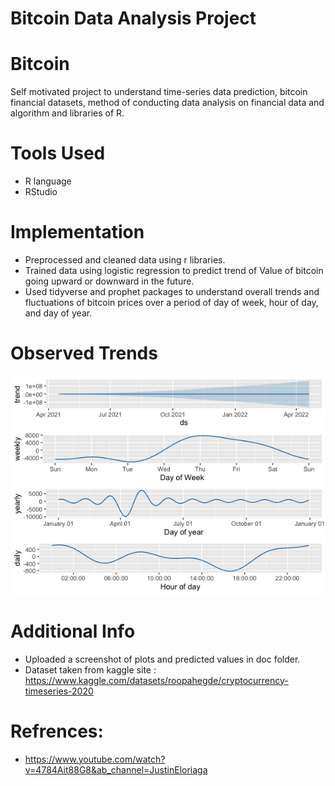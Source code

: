 # Bitcoin Data Analysis Project

# Bitcoin
Self motivated project to understand time-series data prediction, bitcoin financial datasets, method of conducting data analysis on financial data and algorithm and libraries of R.

# Tools Used
* R language
* RStudio

# Implementation
* Preprocessed and cleaned data using r libraries.
* Trained data using logistic regression to predict trend of Value of bitcoin going upward or downward in the future.
* Used tidyverse and prophet packages to understand overall trends and fluctuations of bitcoin prices over a period of day of week, hour of day, and day of year.

# Observed Trends

![UI](Doc/Rplot_TrendByTimeComponents.png?raw=true "Rplot_TrendByTimeComponents.png")
  
# Additional Info
* Uploaded a screenshot of plots and predicted values in doc folder.
* Dataset taken from kaggle site : https://www.kaggle.com/datasets/roopahegde/cryptocurrency-timeseries-2020


# Refrences:
* https://www.youtube.com/watch?v=4784Ait88G8&ab_channel=JustinEloriaga



